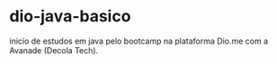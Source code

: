 # dio-java-basico
inicío de estudos em java pelo bootcamp na plataforma Dio.me com a Avanade (Decola Tech).
